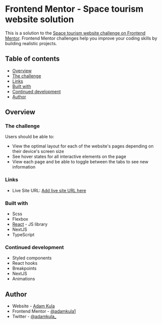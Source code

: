 # Frontend Mentor - Space tourism website solution

This is a solution to the [Space tourism website challenge on Frontend Mentor](https://www.frontendmentor.io/challenges/space-tourism-multipage-website-gRWj1URZ3). Frontend Mentor challenges help you improve your coding skills by building realistic projects. 

## Table of contents

  - [Overview](#overview)
  - [The challenge](#the-challenge)
  - [Links](#links)
  - [Built with](#built-with)
  - [Continued development](#continued-development)
  - [Author](#author)
## Overview

### The challenge

Users should be able to:

- View the optimal layout for each of the website's pages depending on their device's screen size
- See hover states for all interactive elements on the page
- View each page and be able to toggle between the tabs to see new information

### Links

- Live Site URL: [Add live site URL here](https://planet-next.netlify.app/)

### Built with

- Scss
- Flexbox
- [React](https://reactjs.org/) - JS library
- NextJS
- TypeScript
### Continued development

- Styled components 
- React hooks
- Breakpoints
- NextJS
- Animations
## Author

- Website - [Adam Kula](https://www.adamkula.sk)
- Frontend Mentor - [@adamkula1](https://www.frontendmentor.io/profile/adamkula1)
- Twitter - [@adamkula_](https://www.twitter.com/adamkula_)
